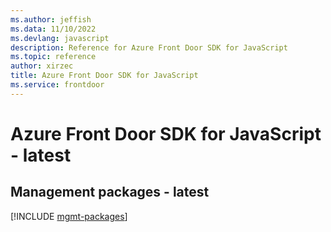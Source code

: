 ```yaml
---
ms.author: jeffish
ms.data: 11/10/2022
ms.devlang: javascript
description: Reference for Azure Front Door SDK for JavaScript
ms.topic: reference
author: xirzec
title: Azure Front Door SDK for JavaScript
ms.service: frontdoor
---
```

# Azure Front Door SDK for JavaScript - latest

## Management packages - latest
[!INCLUDE [mgmt-packages](front-door-mgmt-index.md)]